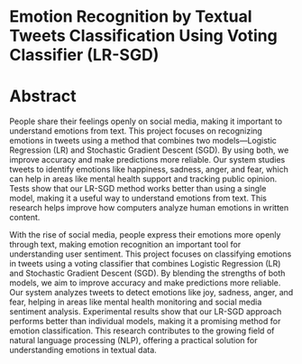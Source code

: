 # Emotion Recognition by Textual Tweets Classification Using Voting Classifier (LR-SGD) 

# Abstract 

People share their feelings openly on social media, making it important to understand emotions from text. This project focuses on recognizing emotions in tweets using a method that combines two models—Logistic Regression (LR) and Stochastic Gradient Descent (SGD). By using both, we improve accuracy and make predictions more reliable. Our system studies tweets to identify emotions like happiness, sadness, anger, and fear, which can help in areas like mental health support and tracking public opinion. Tests show that our LR-SGD method works better than using a single model, making it a useful way to understand emotions from text. This research helps improve how computers analyze human emotions in written content.

With the rise of social media, people express their emotions more openly through text, making emotion recognition an important tool for understanding user sentiment. This project focuses on classifying emotions in tweets using a voting classifier that combines Logistic Regression (LR) and Stochastic Gradient Descent (SGD). By blending the strengths of both models, we aim to improve accuracy and make predictions more reliable. Our system analyzes tweets to detect emotions like joy, sadness, anger, and fear, helping in areas like mental health monitoring and social media sentiment analysis. Experimental results show that our LR-SGD approach performs better than individual models, making it a promising method for emotion classification. This research contributes to the growing field of natural language processing (NLP), offering a practical solution for understanding emotions in textual data.



